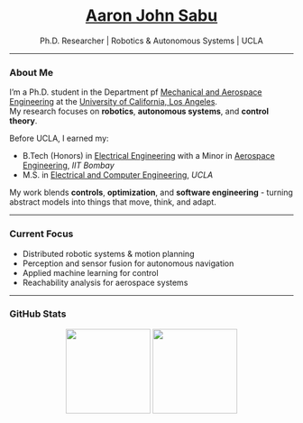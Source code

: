 <h1 align="center"><a href="https://sites.google.com/view/aaronjs/" target="_blank">Aaron John Sabu</a></h1>
<p align="center">
Ph.D. Researcher | Robotics & Autonomous Systems | UCLA
</p>

---

### About Me

I’m a Ph.D. student in the Department pf [Mechanical and Aerospace Engineering](https://www.mae.ucla.edu/) at the [University of California, Los Angeles](https://www.ucla.edu/).  
My research focuses on **robotics**, **autonomous systems**, and **control theory**.

Before UCLA, I earned my:
- B.Tech (Honors) in [Electrical Engineering](https://www.ee.iitb.ac.in/) with a Minor in [Aerospace Engineering](https://www.aero.iitb.ac.in/home/), *IIT Bombay*
- M.S. in [Electrical and Computer Engineering](https://www.ee.ucla.edu/), *UCLA*

My work blends **controls**, **optimization**, and **software engineering** - turning abstract models into things that move, think, and adapt.

---

### Current Focus
- Distributed robotic systems & motion planning  
- Perception and sensor fusion for autonomous navigation  
- Applied machine learning for control
- Reachability analysis for aerospace systems

---

<!--
### Selected Projects

- [**Megastructure Assembly via Collaborative Robots in Orbits (MACRO)**](https://github.com/aaronjohnsabu1999/macro)  
  Autonomous construction of large-scale space structures using coordinated agents

- [**Markov Decision Processes & Intelligent Agents**](https://github.com/aaronjohnsabu1999/intelligent-agents)  
  Comparative analysis of MDP frameworks and learning agents in structured environments

- [**The Multi-Book Advanced Bible (mBAB)**](https://github.com/aaronjohnsabu1999/mBAB)  
  Full-stack search application for multi-version, multi-book Bible querying

- [**Path Planning using Parallel Computing (PlanMux)**](https://github.com/aaronjohnsabu1999/planmux)  
  Parallelized classic algorithms (Dijkstra, Bellman-Ford, Floyd-Warshall) using OpenMP and CUDA.

> Browse all my repositories [here »](https://github.com/aaronjohnsabu1999?tab=repositories)

---
-->
### GitHub Stats

<p align="center">
  <img src="https://github-readme-stats.vercel.app/api?username=aaronjohnsabu1999&show_icons=true&count_private=true&hide_title=true&theme=midnight-purple&ring_color=4b006e" height="150"/>
  <img src="https://github-readme-stats.vercel.app/api/top-langs/?username=aaronjohnsabu1999&layout=compact&theme=midnight-purple&langs_count=6" height="150"/>
</p>

